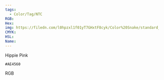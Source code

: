 ```yaml
---
tags:
  - Color/Tag/NTC
RGB:
Hex:
img: https://filedn.com/l0hpzxl1f01yT7GHxtF8cyk/Color%20Snake/standard_csv_to_svg/AE4560.svg
CMYK:
HSL:
Name:
---
```

Hippie Pink
```palette
#AE4560
```
RGB

